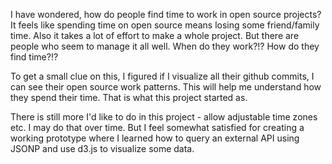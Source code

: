 I have wondered, how do people find time to work in open source projects? It feels like spending time on open source means losing some friend/family time. Also it takes a lot of effort to make a whole project. But there are people who seem to manage it all well. When do they work?!? How do they find time?!?

To get a small clue on this, I figured if I visualize all their github commits, I can see their open source work patterns. This will help me understand how they spend their time. That is what this project started as.

There is still more I'd like to do in this project - allow adjustable time zones etc. I may do that over time. But I feel somewhat satisfied for creating a working prototype where I learned how to query an external API using JSONP and use d3.js to visualize some data.
